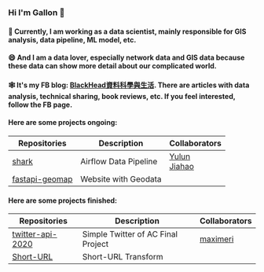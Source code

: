 ### Hi I'm Gallon 👋

#### 🔭 Currently, I am working as a data scientist, mainly responsible for GIS analysis, data pipeline, ML model, etc.
#### 😄 And I am a data lover, especially network data and GIS data because these data can show more detail about our complicated world.
#### 🕸️ It's my FB blog: [BlackHead資料科學與生活](https://www.facebook.com/BlackHeadinDataScience). There are articles with data analysis, technical sharing, book reviews, etc. If you feel interested, follow the FB page.

#### Here are some projects ongoing:
|Repositories |Description |Collaborators |
|-------------|------------|--------------|
|[shark](https://github.com/GallonShih/shark) |Airflow Data Pipeline |[Yulun](https://github.com/Yulun5566) <br>[Jiahao](https://github.com/jiahao831222)|
|[fastapi-geomap](https://github.com/GallonShih/fastapi-geomap)  |Website with Geodata | |

#### Here are some projects finished:
|Repositories |Description |Collaborators |
|-------------|------------|--------------|
|[twitter-api-2020](https://github.com/GallonShih/twitter-api-2020) |Simple Twitter of AC Final Project |[maximeri](https://github.com/maximeri) |
|[Short-URL](https://github.com/GallonShih/Short-URL)  |Short-URL Transform | |

<!--
**GallonShih/GallonShih** is a ✨ _special_ ✨ repository because its `README.md` (this file) appears on your GitHub profile.

Here are some ideas to get you started:

- 🔭 I’m currently working on ...
- 🌱 I’m currently learning ...
- 👯 I’m looking to collaborate on ...
- 🤔 I’m looking for help with ...
- 💬 Ask me about ...
- 📫 How to reach me: ...
- 😄 Pronouns: ...
- ⚡ Fun fact: ...
-->
